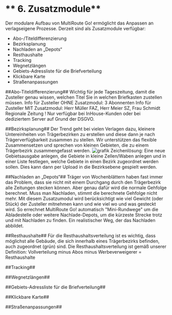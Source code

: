 # ** 6. Zusatzmodule**

Der modulare Aufbau von MultiRoute Go! ermöglicht das Anpassen an verlagseigene Prozesse. Derzeit sind als Zusatzmodule verfügbar:

- Abo-/Titeldifferenzierung
- Bezirksplanung
- Nachladen an „Depots“
- Resthaushalte
- Tracking
- Wegnetzlängen
- Gebiets-Adressliste für die Briefverteilung
- Klickbare Karte
- Straßenanpassungen

    
##Abo-Titeldifferenzierung##
Wichtig für jede Tageszeitung, damit die Zusteller genau wissen, welchen Titel Sie in welchen Briefkasten zustellen müssen. 
Info für Zusteller OHNE Zusatzmodul: 3 Abonnenten
Info für Zusteller MIT Zusatzmodul: Herr Müller FAZ, Herr Meier SZ, Frau Schmidt Regionale Zeitung
! Nur verfügbar bei InHouse-Kunden oder bei dediziertem Server auf Grund der DSGVO.

##Bezirksplanung##
Der Trend geht bei vielen Verlagen dazu, kleinere Untereinheiten von Trägerbezirken zu erstellen und diese dann je nach Trägerverfügbarkeit zusammen zu stellen. Wir unterstützen das flexible Zusammensetzen und sprechen von kleinen Gebieten, die zu einem Trägerbezirk zusammengefasst werden. 
![grafik](https://user-images.githubusercontent.com/99329016/166670122-780d45a7-e1d7-4db6-ba07-d0add5704588.png)
Zeichenlösung:
Eine neue Gebietsausgabe anlegen, die Gebiete in kleine Zellen/Waben anlegen und in einer Liste
festlegen, welche Gebiete in einen Bezirk zugeordnet werden sollen. Dies kann dann per Upload in
die Bezirksebene gespielt werden.

##Nachladen an „Depots“##
Träger von Wochenblättern haben fast immer das Problem, dass sie nicht mit einem Durchgang durch den Trägerbezirk alle Zeitungen stecken können. Aber genau dafür wird die normale Gehfolge berechnet. Muss man Nachladen, stimmt die berechnete Gehfolge nicht mehr.
Mit diesem Zusatzumodul wird berücksichtigt wie viel Gewicht (oder Stück) der Zusteller mitnehmen kann und wie viel wo und was gesteckt wird. So errechnet MultiRoute Go! automatisch "Mini-Rundwege" um die Abladestelle oder weitere Nachlade-Depots, um die kürzeste Strecke trotz und mit Nachladen zu finden. 
Ein realistischer Weg, der das Nachladen abbildet.


##Resthaushalte##
Für die Resthaushaltsverteilung ist es wichtig, dass möglichst alle Gebäude, die sich innerhalb eines Trägerbezirks befinden, auch zugeordnet (grün) sind. Die Resthaushaltsverteilung ist gemäß unserer Definition:
Vollverteilung minus Abos minus Werbeverweigerer = Resthaushalte 

##Tracking##


##Wegnetzlängen##


##Gebiets-Adressliste für die Briefverteilung##

##Klickbare Karte##

##Straßenanpassungen##
